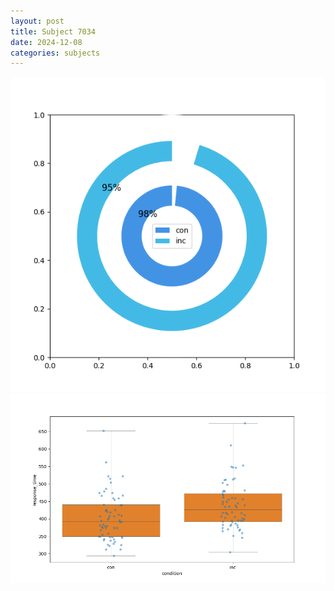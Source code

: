 ```yaml
---
layout: post
title: Subject 7034
date: 2024-12-08
categories: subjects
---
```


![](data/7034/run-4/7034_accuracy_by_condition.png)
![](data/7034/run-4/7034_rt.png)
